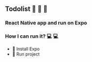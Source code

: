 ## Todolist :book: :pencil: :pencil:

### React Native app and run on Expo

### How I can run it? :computer: :computer:

- :rocket: Install Expo
- :rocket: Run project

